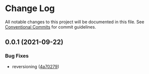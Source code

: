# Change Log

All notable changes to this project will be documented in this file.
See [Conventional Commits](https://conventionalcommits.org) for commit guidelines.

## 0.0.1 (2021-09-22)


### Bug Fixes

* reversioning ([4a70279](https://github.com/corlogix/formux/commit/4a702791a274fd628f4e6026e251013aac925824))
